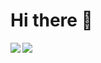 # Hi there 👋

<a href="https://github.com/soutaschool/github-readme-stats">
  <img align="left" src="https://github-readme-stats.vercel.app/api?username=soutaschool&count_private=true&show_icons=true&theme=dracula" />
</a>
<a href="https://github.com/soutaschool/github-readme-stats">
  <img align="left" src="https://github-readme-stats.vercel.app/api/top-langs/?username=soutaschool" />
</a>
